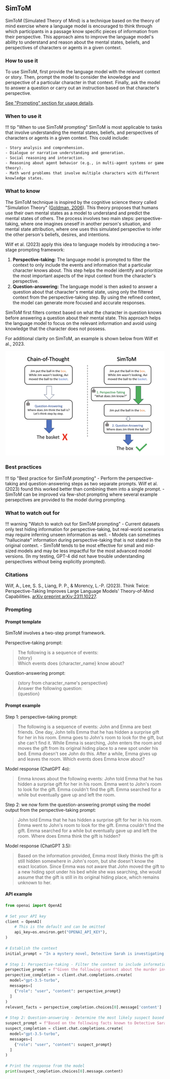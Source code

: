 ## SimToM
SimToM (Simulated Theory of Mind) is a technique based on the theory of mind exercise where a language model is encouraged to think through which participants in a passage know specific pieces of information from their perspective. This approach aims to improve the language model's ability to understand and reason about the mental states, beliefs, and perspectives of characters or agents in a given context.

### How to use it
To use SimToM, first provide the language model with the relevant context or story. Then, prompt the model to consider the knowledge and perspective of a particular character in that context. Finally, ask the model to answer a question or carry out an instruction based on that character's perspective.

[See "Prompting" section for usage details](#prompting).

### When to use it
!!! tip "When to use SimToM prompting"
    SimToM is most applicable to tasks that involve understanding the mental states, beliefs, and perspectives of characters or agents in a given context. This could include:

    - Story analysis and comprehension.
    - Dialogue or narrative understanding and generation.
    - Social reasoning and interaction.
    - Reasoning about agent behavior (e.g., in multi-agent systems or game theory).
    - Math word problems that involve multiple characters with different knowledge states.

### What to know
The SimToM technique is inspired by the cognitive science theory called "Simulation Theory" ([Goldman, 2006](https://academic.oup.com/book/7488)). This theory proposes that humans use their own mental states as a model to understand and predict the mental states of others. The process involves two main steps: perspective-taking, where one imagines oneself in another person's situation, and mental state attribution, where one uses this simulated perspective to infer the other person's beliefs, desires, and intentions.

Wilf et al. (2023) apply this idea to language models by introducing a two-stage prompting framework:

1. **Perspective-taking:** The language model is prompted to filter the context to only include the events and information that a particular character knows about. This step helps the model identify and prioritize the most important aspects of the input context from the character's perspective.
2. **Question-answering:** The language model is then asked to answer a question about that character's mental state, using only the filtered context from the perspective-taking step. By using the refined context, the model can generate more focused and accurate responses.

SimToM first filters context based on what the character in question knows before answering a question about their mental state. This approach helps the language model to focus on the relevant information and avoid using knowledge that the character does not possess.

For additional clarity on SimToM, an example is shown below from Wilf et al., 2023.

![An image of a SimToM prompt example](../../images/zero_shot/simtom.png)

### Best practices
!!! tip "Best practice for SimToM prompting"
    - Perform the perspective-taking and question-answering steps as two separate prompts. Wilf et al. (2023) found this worked better than combining them into a single prompt.
    - SimToM can be improved via few-shot prompting where several example persepctives are provided to the model during prompting.

### What to watch out for
!!! warning "Watch to watch out for SimToM prompting"
    - Current datasets only test hiding information for perspective-taking, but real-world scenarios may require inferring unseen information as well.
    - Models can sometimes "hallucinate" information during perspective-taking that is not stated in the original context.
    - SimToM tends to be most effective for small and mid-sized models and may be less impactful for the most advanced model versions. (In my testing, GPT-4 did not have trouble understanding perspectives without being explicitly prompted).

### Citations
Wilf, A., Lee, S. S., Liang, P. P., & Morency, L.-P. (2023). Think Twice: Perspective-Taking Improves Large Language Models' Theory-of-Mind Capabilities. [arXiv preprint arXiv:2311.10227](https://arxiv.org/abs/2311.10227).

### Prompting
#### Prompt template
SimToM involves a two-step prompt framework.

Perspective-taking prompt:
> The following is a sequence of events: <br>
> {story} <br>
> Which events does {character_name} know about?

Question-answering prompt:
> {story from character_name's perspective} <br>
> Answer the following question: <br>
> {question} <br>

#### Prompt example
Step 1: perspective-taking prompt:
> The following is a sequence of events: John and Emma are best friends. One day, John tells Emma that he has hidden a surprise gift for her in his room. Emma goes to John's room to look for the gift, but she can't find it. While Emma is searching, John enters the room and moves the gift from its original hiding place to a new spot under his bed. Emma doesn't see John do this. After a while, Emma gives up and leaves the room. Which events does Emma know about?

Model response (ChatGPT 4o):
> Emma knows about the following events: John told Emma that he has hidden a surprise gift for her in his room. Emma went to John's room to look for the gift. Emma couldn't find the gift. Emma searched for a while but eventually gave up and left the room.

Step 2: we now form the question-answering prompt using the model output from the perspective-taking prompt:
> John told Emma that he has hidden a surprise gift for her in his room. Emma went to John's room to look for the gift. Emma couldn't find the gift. Emma searched for a while but eventually gave up and left the room.
> Where does Emma think the gift is hidden?

Model response (ChatGPT 3.5):
> Based on the information provided, Emma most likely thinks the gift is still hidden somewhere in John's room, but she doesn't know the exact location. Since Emma was not aware that John moved the gift to a new hiding spot under his bed while she was searching, she would assume that the gift is still in its original hiding place, which remains unknown to her.

#### API example
```python
from openai import OpenAI

# Set your API key
client = OpenAI(
    # This is the default and can be omitted
    api_key=os.environ.get("OPENAI_API_KEY"),
)

# Establish the context
initial_prompt = "In a mystery novel, Detective Sarah is investigating a murder at a mansion. The victim, Mr. Thompson, was found dead in his study. Sarah interviews the butler, James, who mentions that he saw the gardener, Mike, arguing with Mr. Thompson the day before the murder. Later, Sarah discovers that Mr. Thompson's will was recently changed, leaving most of his estate to his secretary, Lisa."

# Step 1: Perspective-taking - Filter the context to include information known to Detective Sarah
perspective_prompt = f"Given the following context about the murder investigation, identify the key facts that Detective Sarah knows: {context}"
perspective_completion = client.chat.completions.create(
  model="gpt-3.5-turbo",
  messages=[
    {"role": "user", "content": perspective_prompt}
  ]
)
relevant_facts = perspective_completion.choices[0].message['content']

# Step 2: Question-answering - Determine the most likely suspect based on Detective Sarah's knowledge
suspect_prompt = f"Based on the following facts known to Detective Sarah, who does she most likely suspect of murdering Mr. Thompson and why? {relevant_facts}"
suspect_completion = client.chat.completions.create(
  model="gpt-3.5-turbo",
  messages=[
    {"role": "user", "content": suspect_prompt}
  ]
)

# Print the response from the model
print(suspect_completion.choices[0].message.content)
```